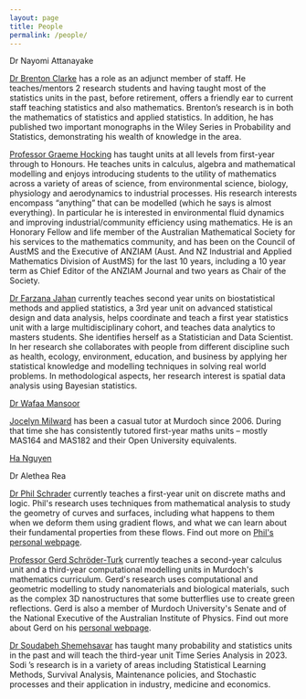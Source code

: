 ```yaml
---
layout: page
title: People
permalink: /people/
---
```





Dr Nayomi Attanayake

[Dr Brenton Clarke](http://profiles.murdoch.edu.au/myprofile/brenton-clarke/) has a role as an adjunct member of staff. He teaches/mentors 2 research students and having taught most of the statistics units in the past, before retirement, offers a friendly ear to current staff teaching statistics and also mathematics.  Brenton’s research is in both the mathematics of statistics and applied statistics. In addition, he has published two important monographs in the Wiley Series in Probability and Statistics, demonstrating his wealth of knowledge in the area.

[Professor Graeme Hocking](http://profiles.murdoch.edu.au/myprofile/graeme-hocking/) has taught units at all levels from first-year through to Honours. He teaches units in calculus, algebra and mathematical modelling and enjoys introducing students to the utility of mathematics across a variety of areas of science, from environmental science, biology, physiology and aerodynamics to industrial processes. His research interests encompass “anything” that can be modelled (which he says is almost everything). In particular he is interested in environmental fluid dynamics and improving industrial/community efficiency using mathematics. He is an Honorary Fellow and life member of the Australian Mathematical Society for his services to the mathematics community, and has been on the Council of AustMS and the Executive of ANZIAM (Aust. And NZ Industrial and Applied Mathematics Division of AustMS) for the last 10 years, including a 10 year term as Chief Editor of the ANZIAM Journal and two years as Chair of the Society.

[Dr Farzana Jahan](http://profiles.murdoch.edu.au/myprofile/farzana-jahan/) currently teaches second year units on biostatistical methods and applied statistics, a 3rd year unit on advanced statistical design and data analysis, helps coordinate and teach a first year statistics unit with a large multidisciplinary cohort, and teaches data analytics to masters students.  She identifies herself as a Statistician and Data Scientist. In her research she collaborates with people from different discipline such as health, ecology, environment, education, and business by applying her statistical knowledge and modelling techniques in solving real world problems. In methodological aspects, her research interest is spatial data analysis using Bayesian statistics. 


[Dr Wafaa Mansoor](http://profiles.murdoch.edu.au/myprofile/wafaa-mansoor/)

[Jocelyn Milward](http://profiles.murdoch.edu.au/myprofile/jocelyn-milward/) has been a casual tutor at Murdoch since 2006. During that time she has consistently tutored first-year maths units – mostly MAS164 and MAS182 and their Open University equivalents.

[Ha Nguyen](http://profiles.murdoch.edu.au/myprofile/ha-nguyen/)

Dr Alethea Rea

[Dr Phil Schrader](http://profiles.murdoch.edu.au/myprofile/phil-schrader/) currently teaches a first-year unit on discrete maths and logic. Phil's research uses techniques from mathematical analysis to study the geometry of curves and surfaces, including what happens to them when we deform them using gradient flows, and what we can learn about their fundamental properties from these flows. Find out more on [Phil's personal webpage](http://philschrad.github.io).

[Professor Gerd Schröder-Turk](http://profiles.murdoch.edu.au/myprofile/gerd-schroeder-turk/) currently teaches a second-year calculus unit and a third-year computational modelling units in Murdoch's mathematics curriculum. Gerd's research uses computational and geometric modelling to study nanomaterials and biological materials, such as the complex 3D nanostructures that some butterflies use to create green reflections. Gerd is also a member of Murdoch University's Senate and of the National Executive of the Australian Institute of Physics. Find out more about Gerd on his [personal webpage](http://gerdschroeder-turk.org).

[Dr Soudabeh Shemehsavar](http://profiles.murdoch.edu.au/myprofile/soudabeh-shemehsavar/)
has taught many probability and statistics units in the past and will teach the third-year unit Time Series Analysis in 2023.  Sodi ’s research is in a variety of areas including Statistical Learning Methods, Survival Analysis, Maintenance policies, and Stochastic processes and their application in industry, medicine and economics.




